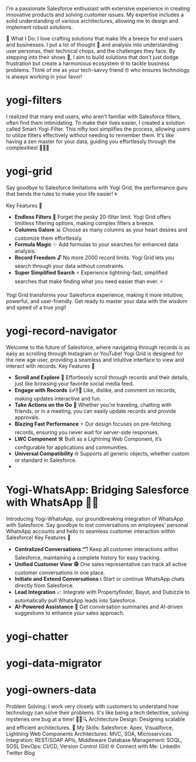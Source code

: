 I'm a passionate Salesforce enthusiast with extensive experience in creating innovative products and solving customer issues. My expertise includes a solid understanding of various architectures, allowing me to design and implement robust solutions.

🚀 What I Do:
I love crafting solutions that make life a breeze for end users and businesses. I put a lot of thought 🧠 and analysis into understanding user personas, their technical chops, and the challenges they face. By stepping into their shoes 👟, I aim to build solutions that don't just dodge frustration but create a harmonious ecosystem 🌐 to tackle business problems. Think of me as your tech-savvy friend 🤓 who ensures technology is always working in your favor!

# yogi-filters
I realized that many end users, who aren't familiar with Salesforce filters, often find them intimidating. To make their lives easier, I created a solution called Smart-Yogi-Filter. This nifty tool simplifies the process, allowing users to utilize filters effectively without needing to remember them. It's like having a zen master for your data, guiding you effortlessly through the complexities! 🧘‍♂️✨

# yogi-grid
Say goodbye to Salesforce limitations with Yogi Grid, the performance guru that bends the rules to make your life easier! 🌀

Key Features 🌟

- **Endless Filters** 🚫  Forget the pesky 20-filter limit. Yogi Grid offers limitless filtering options, making complex filters a breeze.
- **Columns Galore** 📊   Choose as many columns as your heart desires and customize them effortlessly.
- **Formula Magic** ✨ Add formulas to your searches for enhanced data analysis.
- **Record Freedom** 🔓    No more 2000 record limits. Yogi Grid lets you search through your data without constraints.
- **Super Simplified Search** ⚡ Experience lightning-fast, simplified searches that make finding what you need easier than ever. ⚡

Yogi Grid transforms your Salesforce experience, making it more intuitive, powerful, and user-friendly. Get ready to master your data with the wisdom and speed of a true yogi!

# yogi-record-navigator
Welcome to the future of Salesforce, where navigating through records is as easy as scrolling through Instagram or YouTube! Yogi Grid is designed for the new age user, providing a seamless and intuitive interface to view and interact with records.
Key Features 🌟
- **Scroll and Explore** 📜 Effortlessly scroll through records and their details, just like browsing your favorite social media feed.
- **Engage with Records** 👍👎💬 Like, dislike, and comment on records, making updates interactive and fun.
- **Take Actions on the Go** 🚀 Whether you’re traveling, chatting with friends, or in a meeting, you can easily update records and provide approvals.
- **Blazing Fast Performance** ⚡ Our design focuses on pre-fetching records, ensuring you never wait for server-side responses.
- **LWC Component** 🛠️ Built as a Lightning Web Component, it’s configurable for applications and communities.
- **Universal Compatibility** 🌐 Supports all generic objects, whether custom or standard in Salesforce.
- 
# Yogi-WhatsApp: Bridging Salesforce with WhatsApp 📱🔗
Introducing Yogi-WhatsApp, our groundbreaking integration of WhatsApp with Salesforce. Say goodbye to lost conversations on employees’ personal WhatsApp accounts and hello to seamless customer interaction within Salesforce!
Key Features 🌟
- **Centralized Conversations**  🗂️ Keep all customer interactions within Salesforce, maintaining a complete history for easy tracking.
- **Unified Customer View**  🕵️ One sales representative can track all active customer conversations in one place.
- **Initiate and Extend Conversations**  📞 Start or continue WhatsApp chats directly from Salesforce.
- **Lead Integration**  📈 Integrate with Propertyfinder, Bayut, and Dubizzle to automatically pull WhatsApp leads into Salesforce.
- **AI-Powered Assistance**  🤖 Get conversation summaries and AI-driven suggestions to enhance your sales approach.

# yogi-chatter

# yogi-data-migrator

# yogi-owners-data


Problem Solving: I work very closely with customers to understand how technology can solve their problems. It's like being a tech detective, solving mysteries one bug at a time! 🕵️‍♂️🔍
Architecture Design: Designing scalable and efficient architectures.
🌟 My Skills:
Salesforce: Apex, Visualforce, Lightning Web Components
Architectures: MVC, SOA, Microservices
Integration: REST/SOAP APIs, Middleware
Database Management: SOQL, SOSL
DevOps: CI/CD, Version Control (Git)
🌐 Connect with Me:
LinkedIn
Twitter
Blog
<!---
ybbhosale2023/ybbhosale2023 is a ✨ special ✨ repository because its `README.md` (this file) appears on your GitHub profile.
You can click the Preview link to take a look at your changes.
--->
